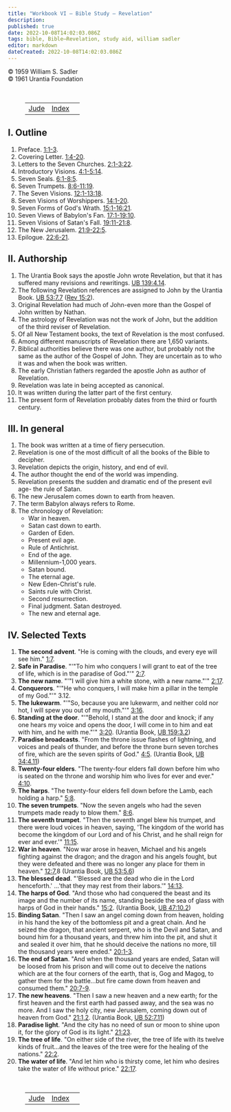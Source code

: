 ```yaml
---
title: "Workbook VI — Bible Study — Revelation"
description: 
published: true
date: 2022-10-08T14:02:03.086Z
tags: bible, Bible—Revelation, study aid, william sadler
editor: markdown
dateCreated: 2022-10-08T14:02:03.086Z
---
```


<p class="v-card v-sheet theme--light grey lighten-3 px-2">© 1959 William S. Sadler<br>© 1961 Urantia Foundation</p>

<br>

<figure class="table chapter-navigator">
	<table>
		<tbody>
		<tr>
			<td><a href="/en/article/William_S_Sadler/Workbook_6_Bible_Study/Study_2_21_Jude">Jude</a></td>
			<td><a href="/en/article/William_S_Sadler/Workbook_6_Bible_Study#index">Index</a></td>
			<td></td>
		</tr>
		</tbody>
	</table>
</figure>

## I. Outline

1. Preface. [1:1-3](/en/Bible/Revelation/1#v1).
2. Covering Letter. [1:4-20](/en/Bible/Revelation/1#v4).
3. Letters to the Seven Churches. [2:1-3:22](/en/Bible/Revelation/2#v1).
4. Introductory Visions. [4:1-5:14](/en/Bible/Revelation/4#v1).
5. Seven Seals. [6:1-8:5](/en/Bible/Revelation/6#v1).
6. Seven Trumpets. [8:6-11:19](/en/Bible/Revelation/8#v6).
7. The Seven Visions. [12:1-13:18](/en/Bible/Revelation/12#v1).
8. Seven Visions of Worshippers. [14:1-20](/en/Bible/Revelation/14#v1).
9. Seven Forms of God's Wrath. [15:1-16:21](/en/Bible/Revelation/15#v1).
10. Seven Views of Babylon's Fan. [17:1-19:10](/en/Bible/Revelation/17#v1).
11. Seven Visions of Satan's Fall. [19:11-21:8](/en/Bible/Revelation/19#v11).
12. The New Jerusalem. [21:9-22:5](/en/Bible/Revelation/21#v9).
13. Epilogue. [22:6-21](/en/Bible/Revelation/22#v6).

## II. Authorship

1. The Urantia Book says the apostle John wrote Revelation, but that it has suffered many revisions and rewritings. <a id="s44_116"></a>[UB 139:4.14](/en/The_Urantia_Book/139#p4_14).
2. The following Revelation references are assigned to John by the Urantia Book. <a id="s45_81"></a>[UB 53:7.7](/en/The_Urantia_Book/53#p7_7) ([Rev 15:2](/en/Bible/Revelation/15#v2)).
3. Original Revelation had much of John-even more than the Gospel of John written by Nathan.
4. The astrology of Revelation was not the work of John, but the addition of the third reviser of Revelation.
5. Of all New Testament books, the text of Revelation is the most confused.
6. Among different manuscripts of Revelation there are 1,650 variants.
7. Biblical authorities believe there was one author, but probably not the same as the author of the Gospel of John. They are uncertain as to who it was and when the book was written.
8. The early Christian fathers regarded the apostle John as author of Revelation.
9. Revelation was late in being accepted as canonical.
10. It was written during the latter part of the first century.
11. The present form of Revelation probably dates from the third or fourth century.

## III. In general

1. The book was written at a time of fiery persecution.
2. Revelation is one of the most difficult of all the books of the Bible to decipher.
3. Revelation depicts the origin, history, and end of evil.
4. The author thought the end of the world was impending.
5. Revelation presents the sudden and dramatic end of the present evil age- the rule of Satan.
6. The new Jerusalem comes down to earth from heaven.
7. The term Babylon always refers to Rome.
8. The chronology of Revelation:
	- War in heaven.
	- Satan cast down to earth.
	- Garden of Eden.
	- Present evil age.
	- Rule of Antichrist.
	- End of the age.
	- Millennium-1,000 years.
	- Satan bound.
	- The eternal age.
	- New Eden-Christ's rule.
	- Saints rule with Christ.
	- Second resurrection.
	- Final judgment. Satan destroyed.
	- The new and eternal age.

## IV. Selected Texts

1. **The second advent**. "He is coming with the clouds, and every eye will see him." [1:7](/en/Bible/Revelation/1#v7).
2. **Safe in Paradise**. "'"To him who conquers I will grant to eat of the tree of life, which is in the paradise of God."'" [2:7](/en/Bible/Revelation/2#v7).
3. **The new name**. "'"I will give him a white stone, with a new name."'" [2:17](/en/Bible/Revelation/2#v17).
4. **Conquerors**. "'"He who conquers, I will make him a pillar in the temple of my God."'" 3.12.
5. **The lukewarm**. "'"So, because you are lukewarm, and neither cold nor hot, I will spew you out of my mouth."'" [3:16](/en/Bible/Revelation/3#v16).
6. **Standing at the door**. "'"Behold, I stand at the door and knock; if any one hears my voice and opens the door, I will come in to him and eat with him, and he with me."'" [3:20](/en/Bible/Revelation/3#v20). (Urantia Book, <a id="s88_227"></a>[UB 159:3.2](/en/The_Urantia_Book/159#p3_7))
7. **Paradise broadcasts**. "From the throne issue flashes of lightning, and voices and peals of thunder, and before the throne burn seven torches of fire, which are the seven spirits of God." [4:5](/en/Bible/Revelation/4#v5). (Urantia Book, <a id="s89_242"></a>[UB 34:4.11](/en/The_Urantia_Book/34#p4_11))
8. **Twenty-four elders**. "The twenty-four elders fall down before him who is seated on the throne and worship him who lives for ever and ever." [4:10](/en/Bible/Revelation/4#v10).
9. **The harps**. "The twenty-four elders fell down before the Lamb, each holding a harp." [5:8](/en/Bible/Revelation/5#v8).
10. **The seven trumpets**. "Now the seven angels who had the seven trumpets made ready to blow them." [8:6](/en/Bible/Revelation/8#v6).
11. **The seventh trumpet**. "Then the seventh angel blew his trumpet, and there were loud voices in heaven, saying, 'The kingdom of the world has become the kingdom of our Lord and of his Christ, and he shall reign for ever and ever.'" [11:15](/en/Bible/Revelation/11#v15).
12. **War in heaven**. "Now war arose in heaven, Michael and his angels fighting against the dragon; and the dragon and his angels fought, but they were defeated and there was no longer any place for them in heaven." [12:7](/en/Bible/Revelation/12#v7),8 (Urantia Book, <a id="s94_269"></a>[UB 53:5.6](/en/The_Urantia_Book/53#p5_6))
13. **The blessed dead**. "'Blessed are the dead who die in the Lord henceforth.' ...'that they may rest from their labors.'" [14:13](/en/Bible/Revelation/14#v13).
14. **The harps of God**. "And those who had conquered the beast and its image and the number of its name, standing beside the sea of glass with harps of God in their hands." [15:2](/en/Bible/Revelation/15#v2). (Urantia Book, <a id="s96_226"></a>[UB 47:10.2](/en/The_Urantia_Book/47#p10_2))
15. **Binding Satan**. "Then I saw an angel coming down from heaven, holding in his hand the key of the bottomless pit and a great chain. And he seized the dragon, that ancient serpent, who is the Devil and Satan, and bound him for a thousand years, and threw him into the pit, and shut it and sealed it over him, that he should deceive the nations no more, till the thousand years were ended." [20:1-3](/en/Bible/Revelation/20#v1).
16. **The end of Satan**. "And when the thousand years are ended, Satan will be loosed from his prison and will come out to deceive the nations which are at the four corners of the earth, that is, Gog and Magog, to gather them for the battle...but fire came down from heaven and consumed them." [20:7-9](/en/Bible/Revelation/20#v7).
17. **The new heavens**. "Then I saw a new heaven and a new earth; for the first heaven and the first earth had passed away, and the sea was no more. And I saw the holy city, new Jerusalem, coming down out of heaven from God." [21:1,2](/en/Bible/Revelation/21#v1). (Urantia Book, <a id="s99_280"></a>[UB 52:7.11](/en/The_Urantia_Book/52#p7_11))
18. **Paradise light**. "And the city has no need of sun or moon to shine upon it, for the glory of God is its light." [21:23](/en/Bible/Revelation/21#v23).
19. **The tree of life**. "On either side of the river, the tree of life with its twelve kinds of fruit...and the leaves of the tree were for the healing of the nations." [22:2](/en/Bible/Revelation/22#v2).
20. **The water of life**. "And let him who is thirsty come, let him who desires take the water of life without price." [22:17](/en/Bible/Revelation/22#v17).


<br>

<figure class="table chapter-navigator">
	<table>
		<tbody>
		<tr>
			<td><a href="/en/article/William_S_Sadler/Workbook_6_Bible_Study/Study_2_21_Jude">Jude</a></td>
			<td><a href="/en/article/William_S_Sadler/Workbook_6_Bible_Study#index">Index</a></td>
			<td></td>
		</tr>
		</tbody>
	</table>
</figure>